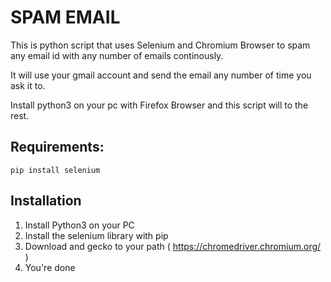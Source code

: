 
# SPAM EMAIL

This is python script that uses Selenium and Chromium Browser to spam any email id with any number of emails continously.

It will use your gmail account and send the email any number of time you ask it to.

Install python3 on your pc with Firefox Browser and this script will to the rest.

## Requirements:

```
pip install selenium
```
## Installation

1) Install Python3 on your PC
2) Install the selenium library with pip
3) Download and gecko to your path ( https://chromedriver.chromium.org/ )
4) You're done


